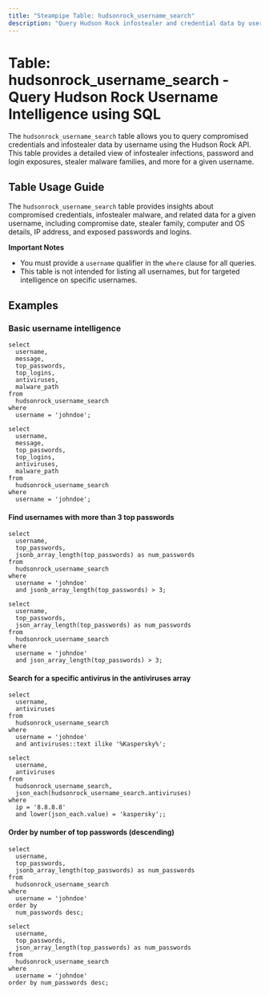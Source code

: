 ```yaml
---
title: "Steampipe Table: hudsonrock_username_search"
description: "Query Hudson Rock infostealer and credential data by username with SQL."
---
```


# Table: hudsonrock_username_search - Query Hudson Rock Username Intelligence using SQL

The `hudsonrock_username_search` table allows you to query compromised credentials and infostealer data by username using the Hudson Rock API. This table provides a detailed view of infostealer infections, password and login exposures, stealer malware families, and more for a given username.

## Table Usage Guide

The `hudsonrock_username_search` table provides insights about compromised credentials, infostealer malware, and related data for a given username, including compromise date, stealer family, computer and OS details, IP address, and exposed passwords and logins.

**Important Notes**
- You must provide a `username` qualifier in the `where` clause for all queries.
- This table is not intended for listing all usernames, but for targeted intelligence on specific usernames.

## Examples

### Basic username intelligence

```sql+postgres
select
  username,
  message,
  top_passwords,
  top_logins,
  antiviruses,
  malware_path
from
  hudsonrock_username_search
where
  username = 'johndoe';
```

```sql+sqlite
select
  username,
  message,
  top_passwords,
  top_logins,
  antiviruses,
  malware_path
from
  hudsonrock_username_search
where
  username = 'johndoe';
```

#### Find usernames with more than 3 top passwords

```sql+postgres
select
  username,
  top_passwords,
  jsonb_array_length(top_passwords) as num_passwords
from
  hudsonrock_username_search
where
  username = 'johndoe'
  and jsonb_array_length(top_passwords) > 3;
```

```sql+sqlite
select
  username,
  top_passwords,
  json_array_length(top_passwords) as num_passwords
from
  hudsonrock_username_search
where
  username = 'johndoe'
  and json_array_length(top_passwords) > 3;
```

#### Search for a specific antivirus in the antiviruses array

```sql+postgres
select
  username,
  antiviruses
from
  hudsonrock_username_search
where
  username = 'johndoe'
  and antiviruses::text ilike '%Kaspersky%';
```

```sql+sqlite
select
  username,
  antiviruses
from
  hudsonrock_username_search,
  json_each(hudsonrock_username_search.antiviruses)
where
  ip = '8.8.8.8'
  and lower(json_each.value) = 'kaspersky';;
```

#### Order by number of top passwords (descending)

```sql+postgres
select
  username,
  top_passwords,
  jsonb_array_length(top_passwords) as num_passwords
from
  hudsonrock_username_search
where
  username = 'johndoe'
order by
  num_passwords desc;
```

```sql+sqlite
select
  username,
  top_passwords,
  json_array_length(top_passwords) as num_passwords
from
  hudsonrock_username_search
where
  username = 'johndoe'
order by num_passwords desc;
```
